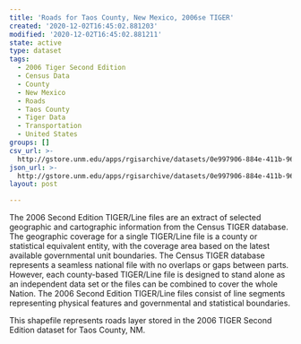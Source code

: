 ```yaml
---
title: 'Roads for Taos County, New Mexico, 2006se TIGER'
created: '2020-12-02T16:45:02.881203'
modified: '2020-12-02T16:45:02.881211'
state: active
type: dataset
tags:
  - 2006 Tiger Second Edition
  - Census Data
  - County
  - New Mexico
  - Roads
  - Taos County
  - Tiger Data
  - Transportation
  - United States
groups: []
csv_url: >-
  http://gstore.unm.edu/apps/rgisarchive/datasets/0e997906-884e-411b-961e-9b236b05132c/tgr2006se_taos_lka.derived.csv
json_url: >-
  http://gstore.unm.edu/apps/rgisarchive/datasets/0e997906-884e-411b-961e-9b236b05132c/tgr2006se_taos_lka.derived.json
layout: post

---
```

The 2006 Second Edition TIGER/Line files are an extract of selected geographic and cartographic information from the Census TIGER database.  The geographic coverage for a single TIGER/Line file is a county or statistical equivalent entity, with the coverage area based on the latest available governmental unit boundaries. The Census TIGER database represents a seamless national file with no overlaps or gaps between parts.  However, each county-based TIGER/Line file is designed to stand alone as an independent data set or the files can be combined to cover the whole Nation.  The 2006 Second Edition  TIGER/Line files consist of line segments representing physical features and governmental and statistical boundaries.  

This shapefile represents roads layer stored in the 2006 TIGER Second Edition dataset for Taos County, NM.
